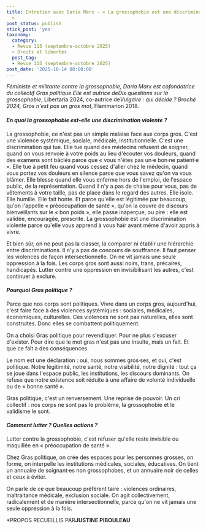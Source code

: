 ```yaml
---
title: Entretien avec Daria Marx - « La grossophobie est une discrimination qui tue
  »
post_status: publish
stick_post: 'yes'
taxonomy:
  category:
  - Revue 115 (septembre-octobre 2025)
  - Droits et libertés
  post_tag:
  - Revue 115 (septembre-octobre 2025)
post_date: '2025-10-14 08:00:00'
---
```


*Féministe et militante contre la grossophobie, Daria Marx est cofondatrice du collectif Gras politique.*Elle est autrice de*Dix questions sur la grossophobie*, Libertaria 2024, co-autrice de*Vulgaire : qui décide ? Broché 2024, Gros n'est pas un gros mot*, Flammarion 2018.

#### *En quoi la grossophobie est-elle une discrimination violente ?*

La grossophobie, ce n'est pas un simple malaise face aux corps gros. C'est une violence systémique, sociale, médicale, institutionnelle. C'est une discrimination qui tue. Elle tue quand des médecins refusent de soigner, quand on vous renvoie à votre poids au lieu d'écouter vos douleurs, quand des examens sont bâclés parce que « vous n'êtes pas un·e bon·ne patient·e ». Elle tue à petit feu quand vous cessez d'aller chez le médecin, quand vous portez vos douleurs en silence parce que vous savez qu'on va vous blâmer. Elle blesse quand elle vous enferme hors de l'emploi, de l'espace public, de la représentation. Quand il n'y a pas de chaise pour vous, pas de vêtements à votre taille, pas de place dans le regard des autres. Elle isole. Elle humilie. Elle fait honte. Et parce qu'elle est légitimée par beaucoup, qu'on l'appelle « préoccupation de santé », qu'on la couvre de discours bienveillants sur le « bon poids », elle passe inaperçue, ou pire : elle est validée, encouragée, prescrite. La grossophobie est une discrimination violente parce qu'elle vous apprend à vous haïr avant même d'avoir appris à vivre.

Et bien sûr, on ne peut pas la classer, la comparer ni établir une hiérarchie entre discriminations. Il n'y a pas de concours de souffrance. Il faut penser les violences de façon intersectionnelle. On ne vit jamais une seule oppression à la fois. Les corps gros sont aussi noirs, trans, précaires, handicapés. Lutter contre une oppression en invisibilisant les autres, c'est continuer à exclure.

#### *Pourquoi Gras politique ?*

Parce que nos corps sont politiques. Vivre dans un corps gros, aujourd'hui, c'est faire face à des violences systémiques : sociales, médicales, économiques, culturelles. Ces violences ne sont pas naturelles, elles sont construites. Donc elles se combattent politiquement.

On a choisi Gras politique pour revendiquer. Pour ne plus s'excuser d'exister. Pour dire que le mot gras n'est pas une insulte, mais un fait. Et que ce fait a des conséquences.

Le nom est une déclaration : oui, nous sommes gros·ses, et oui, c'est politique. Notre légitimité, notre santé, notre visibilité, notre dignité : tout ça se joue dans l'espace public, les institutions, les discours dominants. On refuse que notre existence soit réduite à une affaire de volonté individuelle ou de « bonne santé ».

Gras politique, c'est un renversement. Une reprise de pouvoir. Un cri collectif : nos corps ne sont pas le problème, la grossophobie et le validisme le sont.

#### *Comment lutter ? Quelles actions ?*

Lutter contre la grossophobie, c'est refuser qu'elle reste invisible ou maquillée en « préoccupation de santé ».

Chez Gras politique, on crée des espaces pour les personnes grosses, on forme, on interpelle les institutions médicales, sociales, éducatives. On tient un annuaire de soignant·es non grossophobes, et un annuaire noir de celles et ceux à éviter.

On parle de ce que beaucoup préfèrent taire : violences ordinaires, maltraitance médicale, exclusion sociale. On agit collectivement, radicalement et de manière intersectionnelle, parce qu'on ne vit jamais une seule oppression à la fois.

*PROPOS RECUEILLIS PAR**JUSTINE PIBOULEAU**